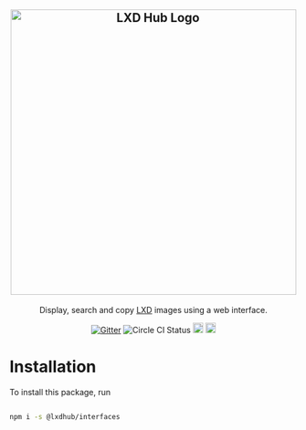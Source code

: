 <h2 align="center">
    <img src="https://i.imgur.com/RGCZZjl.png" alt="LXD Hub Logo" width="500" />
</h2>

 <p align="center">Display, search and copy <a href="https://linuxcontainers.org/lxd/" target="blank">LXD</a> images using a web interface. </p>

 <p align="center">
  <a href="https://gitter.im/Roche/lxdhub?utm_source=badge&utm_medium=badge&utm_campaign=pr-badge&utm_content=body_badge"><img src="https://badges.gitter.im/Roche/lxdhub.svg" alt="Gitter" /></a>
  <img src="https://circleci.com/gh/Roche/lxdhub.png?circle-token=f41c49274b61c18d8a5867ab9d49b9f27a2227aa&style=shield" alt="Circle CI Status">
  <a href="https://www.npmjs.com/package/@lxdhub/common"><img src="https://badge.fury.io/js/%40lxdhub%2Fcommon.svg"   alt="npm version" height="18"></a>
  <a href="https://www.npmjs.com/package/@lxdhub/common">
    <img src="https://img.shields.io/npm/dt/@lxdhub%2Fcommon.svg" alt="npm downloads" height="18">
  </a>
 </p>

# Installation

To install this package, run

```bash

npm i -s @lxdhub/interfaces

```

